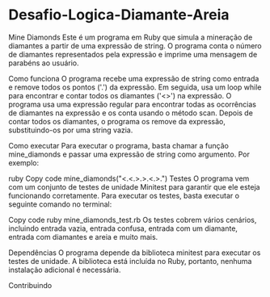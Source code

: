 # Desafio-Logica-Diamante-Areia

Mine Diamonds
Este é um programa em Ruby que simula a mineração de diamantes a partir de uma expressão de string. O programa conta o número de diamantes representados pela expressão e imprime uma mensagem de parabéns ao usuário.

Como funciona
O programa recebe uma expressão de string como entrada e remove todos os pontos ('.') da expressão. Em seguida, usa um loop while para encontrar e contar todos os diamantes ('<>') na expressão. O programa usa uma expressão regular para encontrar todas as ocorrências de diamantes na expressão e os conta usando o método scan. Depois de contar todos os diamantes, o programa os remove da expressão, substituindo-os por uma string vazia.

Como executar
Para executar o programa, basta chamar a função mine_diamonds e passar uma expressão de string como argumento. Por exemplo:

ruby
Copy code
mine_diamonds("<.<.>.>.<.>.")
Testes
O programa vem com um conjunto de testes de unidade Minitest para garantir que ele esteja funcionando corretamente. Para executar os testes, basta executar o seguinte comando no terminal:

Copy code
ruby mine_diamonds_test.rb
Os testes cobrem vários cenários, incluindo entrada vazia, entrada confusa, entrada com um diamante, entrada com diamantes e areia e muito mais.

Dependências
O programa depende da biblioteca minitest para executar os testes de unidade. A biblioteca está incluída no Ruby, portanto, nenhuma instalação adicional é necessária.

Contribuindo
